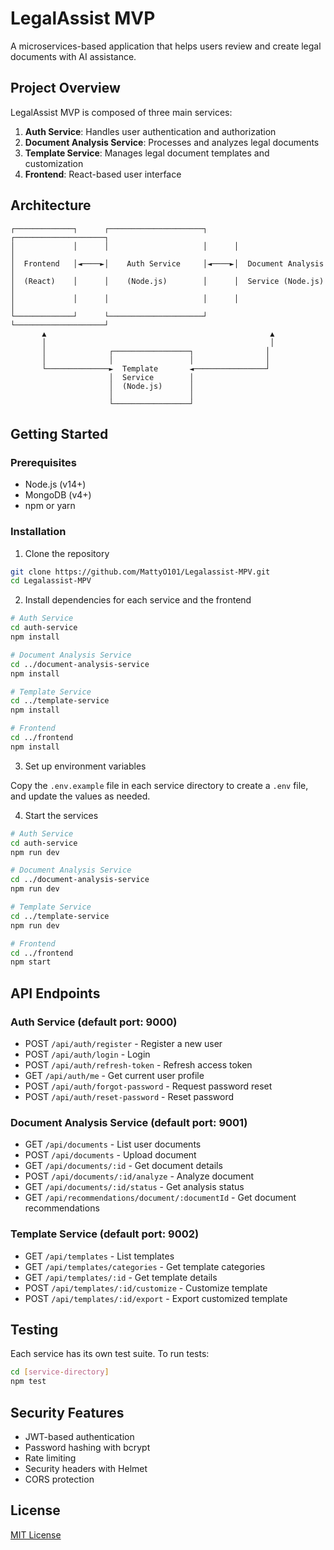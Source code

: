 # LegalAssist MVP

A microservices-based application that helps users review and create legal documents with AI assistance.

## Project Overview

LegalAssist MVP is composed of three main services:

1. **Auth Service**: Handles user authentication and authorization
2. **Document Analysis Service**: Processes and analyzes legal documents
3. **Template Service**: Manages legal document templates and customization
4. **Frontend**: React-based user interface

## Architecture

```
┌─────────────┐      ┌─────────────────────┐      ┌────────────────────┐
│             │      │                     │      │                    │
│  Frontend   │◄────►│    Auth Service     │◄────►│  Document Analysis │
│  (React)    │      │    (Node.js)        │      │  Service (Node.js) │
│             │      │                     │      │                    │
└─────────────┘      └─────────────────────┘      └────────────────────┘
       ▲                                                  ▲
       │                                                  │
       │              ┌─────────────────┐                │
       │              │                 │                │
       └──────────────►  Template       ◄────────────────┘
                      │  Service        │
                      │  (Node.js)      │
                      │                 │
                      └─────────────────┘
```

## Getting Started

### Prerequisites

- Node.js (v14+)
- MongoDB (v4+)
- npm or yarn

### Installation

1. Clone the repository

```bash
git clone https://github.com/MattyO101/Legalassist-MPV.git
cd Legalassist-MPV
```

2. Install dependencies for each service and the frontend

```bash
# Auth Service
cd auth-service
npm install

# Document Analysis Service
cd ../document-analysis-service
npm install

# Template Service
cd ../template-service
npm install

# Frontend
cd ../frontend
npm install
```

3. Set up environment variables

Copy the `.env.example` file in each service directory to create a `.env` file, and update the values as needed.

4. Start the services

```bash
# Auth Service
cd auth-service
npm run dev

# Document Analysis Service
cd ../document-analysis-service
npm run dev

# Template Service
cd ../template-service
npm run dev

# Frontend
cd ../frontend
npm start
```

## API Endpoints

### Auth Service (default port: 9000)

- POST `/api/auth/register` - Register a new user
- POST `/api/auth/login` - Login
- POST `/api/auth/refresh-token` - Refresh access token
- GET `/api/auth/me` - Get current user profile
- POST `/api/auth/forgot-password` - Request password reset
- POST `/api/auth/reset-password` - Reset password

### Document Analysis Service (default port: 9001)

- GET `/api/documents` - List user documents
- POST `/api/documents` - Upload document
- GET `/api/documents/:id` - Get document details
- POST `/api/documents/:id/analyze` - Analyze document
- GET `/api/documents/:id/status` - Get analysis status
- GET `/api/recommendations/document/:documentId` - Get document recommendations

### Template Service (default port: 9002)

- GET `/api/templates` - List templates
- GET `/api/templates/categories` - Get template categories
- GET `/api/templates/:id` - Get template details
- POST `/api/templates/:id/customize` - Customize template
- POST `/api/templates/:id/export` - Export customized template

## Testing

Each service has its own test suite. To run tests:

```bash
cd [service-directory]
npm test
```

## Security Features

- JWT-based authentication
- Password hashing with bcrypt
- Rate limiting
- Security headers with Helmet
- CORS protection

## License

[MIT License](LICENSE) 